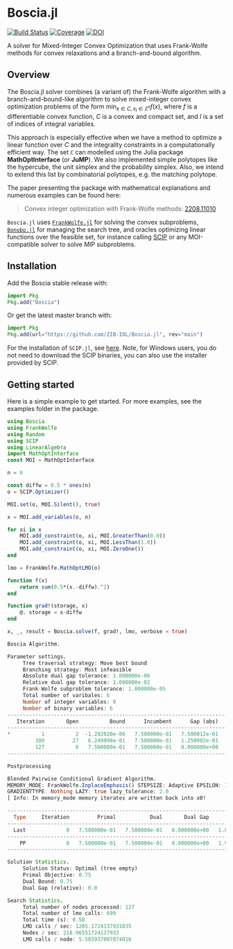 # Boscia.jl

[![Build Status](https://github.com/ZIB-IOL/Boscia.jl/workflows/CI/badge.svg)](https://github.com/ZIB-IOL/Boscia.jl/actions)
[![Coverage](https://codecov.io/gh/ZIB-IOL/Boscia.jl/branch/main/graph/badge.svg)](https://codecov.io/gh/ZIB-IOL/Boscia.jl)
[![DOI](https://zenodo.org/badge/DOI/10.5281/zenodo.12720675.svg)](https://doi.org/10.5281/zenodo.12720675)

A solver for Mixed-Integer Convex Optimization that uses Frank-Wolfe methods for convex relaxations and a branch-and-bound algorithm.

## Overview

The Boscia.jl solver combines (a variant of) the Frank-Wolfe algorithm with a branch-and-bound-like algorithm to solve mixed-integer convex optimization problems of the form
$\min_{x ∈ C, x_I ∈ \mathbb{Z}^n} f(x)$,
where $f$ is a differentiable convex function, $C$ is a convex and compact set, and $I$ is a set of indices of integral variables.

This approach is especially effective when we have a method to optimize a linear function over $C$ and the integrality constraints in a computationally efficient way.
The set `C` can modelled using the Julia package **MathOptInterface** (or **JuMP**). 
We also implemented simple polytopes like the hypercube, the unit simplex and the probability simplex. Also, we intend to extend this list by combinatorial polytopes, e.g. the matching polytope.

The paper presenting the package with mathematical explanations and numerous examples can be found here:

> Convex integer optimization with Frank-Wolfe methods: [2208.11010](https://arxiv.org/abs/2208.11010)

`Boscia.jl` uses [`FrankWolfe.jl`](https://github.com/ZIB-IOL/FrankWolfe.jl) for solving the convex subproblems, [`Bonobo.jl`](https://github.com/Wikunia/Bonobo.jl) for managing the search tree, and oracles optimizing linear functions over the feasible set, for instance calling [SCIP](https://scipopt.org) or any MOI-compatible solver to solve MIP subproblems.

## Installation

Add the Boscia stable release with:

```julia
import Pkg
Pkg.add("Boscia")
```

Or get the latest master branch with:
```julia
import Pkg
Pkg.add(url="https://github.com/ZIB-IOL/Boscia.jl", rev="main")
```

For the installation of `SCIP.jl`, see [here](https://github.com/scipopt/SCIP.jl).
Note, for Windows users, you do not need to download the SCIP binaries, you can also use the installer provided by SCIP.






## Getting started

Here is a simple example to get started. For more examples, see the examples folder in the package.


```julia
using Boscia
using FrankWolfe
using Random
using SCIP
using LinearAlgebra
import MathOptInterface
const MOI = MathOptInterface

n = 6

const diffw = 0.5 * ones(n)
o = SCIP.Optimizer()

MOI.set(o, MOI.Silent(), true)

x = MOI.add_variables(o, n)

for xi in x
    MOI.add_constraint(o, xi, MOI.GreaterThan(0.0))
    MOI.add_constraint(o, xi, MOI.LessThan(1.0))
    MOI.add_constraint(o, xi, MOI.ZeroOne())
end

lmo = FrankWolfe.MathOptLMO(o)

function f(x)
    return sum(0.5*(x.-diffw).^2)
end

function grad!(storage, x)
    @. storage = x-diffw
end

x, _, result = Boscia.solve(f, grad!, lmo, verbose = true)

Boscia Algorithm.

Parameter settings.
	 Tree traversal strategy: Move best bound
	 Branching strategy: Most infeasible
	 Absolute dual gap tolerance: 1.000000e-06
	 Relative dual gap tolerance: 1.000000e-02
	 Frank-Wolfe subproblem tolerance: 1.000000e-05
	 Total number of varibales: 6
	 Number of integer variables: 0
	 Number of binary variables: 6
---------------------------------------------------------------------------------------------------------------------------------------------------------------------------------------------------
   Iteration       Open          Bound      Incumbent      Gap (abs)      Gap (rel)       Time (s)      Nodes/sec        FW (ms)       LMO (ms)  LMO (calls c)   FW (Its)   #ActiveSet  Discarded
---------------------------------------------------------------------------------------------------------------------------------------------------------------------------------------------------
*          1          2  -1.202020e-06   7.500000e-01   7.500012e-01            Inf   3.870000e-01   7.751938e+00            237              2              9         13            1          0
         100         27   6.249998e-01   7.500000e-01   1.250002e-01   2.000004e-01   5.590000e-01   2.271914e+02              0              0            641          0            1          0
         127          0   7.500000e-01   7.500000e-01   0.000000e+00   0.000000e+00   5.770000e-01   2.201040e+02              0              0            695          0            1          0
---------------------------------------------------------------------------------------------------------------------------------------------------------------------------------------------------

Postprocessing

Blended Pairwise Conditional Gradient Algorithm.
MEMORY_MODE: FrankWolfe.InplaceEmphasis() STEPSIZE: Adaptive EPSILON: 1.0e-7 MAXITERATION: 10000 TYPE: Float64
GRADIENTTYPE: Nothing LAZY: true lazy_tolerance: 2.0
[ Info: In memory_mode memory iterates are written back into x0!

----------------------------------------------------------------------------------------------------------------
  Type     Iteration         Primal           Dual       Dual Gap           Time         It/sec     #ActiveSet
----------------------------------------------------------------------------------------------------------------
  Last             0   7.500000e-01   7.500000e-01   0.000000e+00   1.086583e-03   0.000000e+00              1
----------------------------------------------------------------------------------------------------------------
    PP             0   7.500000e-01   7.500000e-01   0.000000e+00   1.927792e-03   0.000000e+00              1
----------------------------------------------------------------------------------------------------------------

Solution Statistics.
	 Solution Status: Optimal (tree empty)
	 Primal Objective: 0.75
	 Dual Bound: 0.75
	 Dual Gap (relative): 0.0

Search Statistics.
	 Total number of nodes processed: 127
	 Total number of lmo calls: 699
	 Total time (s): 0.58
	 LMO calls / sec: 1205.1724137931035
	 Nodes / sec: 218.96551724137933
	 LMO calls / node: 5.503937007874016
```
